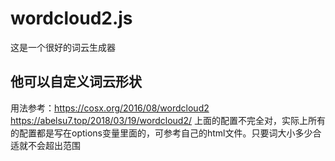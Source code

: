 # wordcloud2.js
这是一个很好的词云生成器
## 他可以自定义词云形状
用法参考：https://cosx.org/2016/08/wordcloud2
              https://abelsu7.top/2018/03/19/wordcloud2/
上面的配置不完全对，实际上所有的配置都是写在options变量里面的，可参考自己的html文件。只要词大小多少合适就不会超出范围

